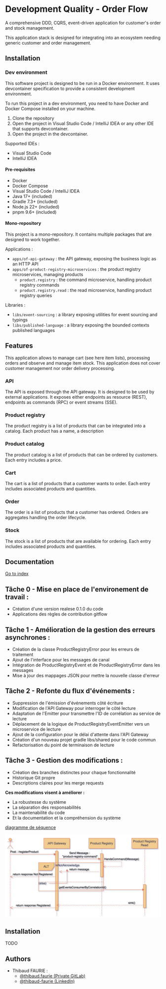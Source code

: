 
# Development Quality - Order Flow

A comprehensive DDD, CQRS, event-driven application for customer's order and stock management.

This application stack is designed for integrating into an ecosystem needing generic customer and order management.

## Installation

### Dev environment

This software project is designed to be run in a Docker environment. It uses devcontainer specification to provide a consistent development environment.

To run this project in a dev environment, you need to have Docker and Docker Compose installed on your machine.

1. Clone the repository
2. Open the project in Visual Studio Code / IntelliJ IDEA or any other IDE that supports devcontainer.
3. Open the project in the devcontainer.

Supported IDEs :
- Visual Studio Code
- IntelliJ IDEA

#### Pre-requisites

- Docker
- Docker Compose
- Visual Studio Code / IntelliJ IDEA
- Java 17+ (included)
- Gradle 7.3+ (included)
- Node.js 22+ (included)
- pnpm 9.6+ (included)

#### Mono-repository

This project is a mono-repository. It contains multiple packages that are designed to work together.

Applications :
- `apps/of-api-gateway` : the API gateway, exposing the business logic as an HTTP API
- `apps/of-product-registry-microservices` : the product registry microservices, managing products
  - `product.registry` : the command microservice, handling product registry commands
  - `product.registry.read` : the read microservice, handling product registry queries

Libraries :
- `libs/event-sourcing` : a library exposing utilities for event sourcing and typings
- `libs/published-language` : a library exposing the bounded contexts published languages

## Features

This application allows to manage cart (see here item lists), processing orders and observe and manage item stock.
This application does not cover customer management nor order delivery processing.

### API

The API is exposed through the API gateway. It is designed to be used by external applications. It exposes either endpoints as resource (REST), endpoints as commands (RPC) or event streams (SSE).

### Product registry

The product registry is a list of products that can be integrated into a catalog. Each product has a name, a description

### Product catalog

The product catalog is a list of products that can be ordered by customers. Each entry includes a price.

### Cart

The cart is a list of products that a customer wants to order. Each entry includes associated products and quantities.

### Order

The order is a list of products that a customer has ordered. Orders are aggregates handling the order lifecycle.

### Stock

The stock is a list of products that are available for ordering. Each entry includes associated products and quantities.

## Documentation

[Go to index](./doc/index.md)

## Tâche 0 - Mise en place de l'environement de travail :

- Création d'une version realese 0.1.0 du code
- Applications des règles de contribution gitflow

## Tâche 1 - Amélioration de la gestion des erreurs asynchrones :

- Création de la classe ProductRegistryError pour les erreurs de traitement
- Ajout de l'interface pour les messages de canal
- Intégration de ProductRegistryEvent et de ProductRegistryError dans les messages
- Mise à jour des mappages JSON pour mettre la nouvelle classe d'erreur

## Tâche 2 - Refonte du flux d'événements :

- Suppression de l'émission d'événements côté écriture
- Modification de l'API Gateway pour interroger le côté lecture
- Adaptation de l'Emitter pour transmettre l'ID de corrélation au service de lecture
- Déplacement de la logique de ProductRegistryEventEmitter vers un microservice de lecture
- Ajout de la configuration pour le délai d'attente dans l'API Gateway
- Création d'un nouveau projet gradle libs/shared pour le code commun
- Refactorisation du point de terminaison de lecture

## Tâche 3 - Gestion des modifications :

- Création des branches distinctes pour chaque fonctionnalité
- Historique Git propre
- Descriptions claires pour les merge requests

**Ces modifications visent à améliorer :**

- La robustesse du système
- La séparation des responsabilités
- La maintenabilité du code 
- Et la documentation et la compréhension du système

[diagramme de séquence](./doc/DiagrammeSequence.jpg)

![diagramme de séquence](./doc/DiagrammeSequence.jpg)

## Installation

TODO
    
## Authors

- Thibaud FAURIE :
  - [@thibaud.faurie (Private GitLab)](https://gitlab.cloud0.openrichmedia.org/thibaud.faurie)
  - [@thibaud-faurie (LinkedIn)](https://www.linkedin.com/in/thibaud-faurie/)

